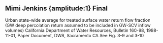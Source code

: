 ## Mimi Jenkins {amplitude:1} Final
Urban state-wide average for treated surface water return flow fraction (GW deep percolation return assumed to be included in GW-SCV inflow volumes)
California Department of Water Resources, Bulletin 160-98, 1998-11-01, Paper Document, DWR, Sacramento CA
See Fig. 3-9 and 3-10
